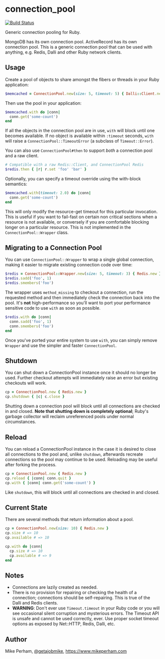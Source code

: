 connection\_pool
=================
[![Build Status](https://github.com/mperham/connection_pool/actions/workflows/ci.yml/badge.svg)](https://github.com/mperham/connection_pool/actions/workflows/ci.yml)

Generic connection pooling for Ruby.

MongoDB has its own connection pool.
ActiveRecord has its own connection pool.
This is a generic connection pool that can be used with anything, e.g. Redis, Dalli and other Ruby network clients.

Usage
-----

Create a pool of objects to share amongst the fibers or threads in your Ruby application:

``` ruby
$memcached = ConnectionPool.new(size: 5, timeout: 5) { Dalli::Client.new }
```

Then use the pool in your application:

``` ruby
$memcached.with do |conn|
  conn.get('some-count')
end
```

If all the objects in the connection pool are in use, `with` will block
until one becomes available.
If no object is available within `:timeout` seconds,
`with` will raise a `ConnectionPool::TimeoutError` (a subclass of `Timeout::Error`).

You can also use `ConnectionPool#then` to support _both_ a
connection pool and a raw client.

```ruby
# Compatible with a raw Redis::Client, and ConnectionPool Redis
$redis.then { |r| r.set 'foo' 'bar' }
```

Optionally, you can specify a timeout override using the with-block semantics:

``` ruby
$memcached.with(timeout: 2.0) do |conn|
  conn.get('some-count')
end
```

This will only modify the resource-get timeout for this particular
invocation.
This is useful if you want to fail-fast on certain non critical
sections when a resource is not available, or conversely if you are comfortable blocking longer on a particular resource.
This is not implemented in the `ConnectionPool::Wrapper` class.

## Migrating to a Connection Pool

You can use `ConnectionPool::Wrapper` to wrap a single global connection, making it easier to migrate existing connection code over time:

``` ruby
$redis = ConnectionPool::Wrapper.new(size: 5, timeout: 3) { Redis.new }
$redis.sadd('foo', 1)
$redis.smembers('foo')
```

The wrapper uses `method_missing` to checkout a connection, run the requested method and then immediately check the connection back into the pool.
It's **not** high-performance so you'll want to port your performance sensitive code to use `with` as soon as possible.

``` ruby
$redis.with do |conn|
  conn.sadd('foo', 1)
  conn.smembers('foo')
end
```

Once you've ported your entire system to use `with`, you can simply remove `Wrapper` and use the simpler and faster `ConnectionPool`.


## Shutdown

You can shut down a ConnectionPool instance once it should no longer be used.
Further checkout attempts will immediately raise an error but existing checkouts will work.

```ruby
cp = ConnectionPool.new { Redis.new }
cp.shutdown { |c| c.close }
```

Shutting down a connection pool will block until all connections are checked in and closed.
**Note that shutting down is completely optional**; Ruby's garbage collector will reclaim unreferenced pools under normal circumstances.

## Reload

You can reload a ConnectionPool instance in the case it is desired to close all connections to the pool and, unlike `shutdown`, afterwards recreate connections so the pool may continue to be used.
Reloading may be useful after forking the process.

```ruby
cp = ConnectionPool.new { Redis.new }
cp.reload { |conn| conn.quit }
cp.with { |conn| conn.get('some-count') }
```

Like `shutdown`, this will block until all connections are checked in and closed.

## Current State

There are several methods that return information about a pool.

```ruby
cp = ConnectionPool.new(size: 10) { Redis.new }
cp.size # => 10
cp.available # => 10

cp.with do |conn|
  cp.size # => 10
  cp.available # => 9
end
```

Notes
-----

- Connections are lazily created as needed.
- There is no provision for repairing or checking the health of a connection;
  connections should be self-repairing. This is true of the Dalli and Redis
  clients.
- **WARNING**: Don't ever use `Timeout.timeout` in your Ruby code or you will see
  occasional silent corruption and mysterious errors. The Timeout API is unsafe
  and cannot be used correctly, ever. Use proper socket timeout options as
  exposed by Net::HTTP, Redis, Dalli, etc.


Author
------

Mike Perham, [@getajobmike](https://twitter.com/getajobmike), <https://www.mikeperham.com>
